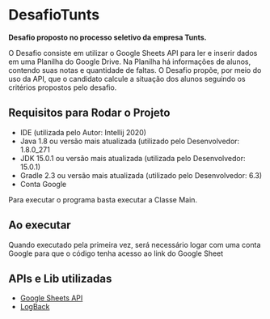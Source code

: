 # DesafioTunts

**Desafio proposto no processo seletivo da empresa Tunts.**

O Desafio consiste em utilizar o Google Sheets API para ler e inserir dados em uma Planilha do Google Drive.
Na Planilha há informações de alunos, contendo suas notas e quantidade de faltas.
O Desafio propõe, por meio do uso da API, que o candidato calcule a situação dos alunos seguindo os critérios propostos pelo desafio.

## Requisitos para Rodar o Projeto

* IDE (utilizada pelo Autor: Intellij 2020)
* Java 1.8 ou versão mais atualizada (utilizado pelo Desenvolvedor: 1.8.0_271
* JDK 15.0.1 ou versão mais atualizada (utilizada pelo Desenvolvedor: 15.0.1)
* Gradle 2.3 ou versão mais atualizada (utilizado pelo Desenvolvedor: 6.3)
* Conta Google

Para executar o programa basta executar a Classe Main.

## Ao executar
Quando executado pela primeira vez, será necessário logar com uma conta Google para que o código tenha acesso ao link do Google Sheet

## APIs e Lib utilizadas
* [Google Sheets API](https://developers.google.com/sheets/api)
* [LogBack](http://logback.qos.ch/)

